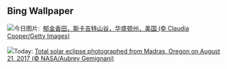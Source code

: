 ## Bing Wallpaper
![](https://www.bing.com/th?id=OHR.SkagitValleyTulips_ZH-CN9034120306_UHD.jpg&w=1000)今日图片: &nbsp;[郁金香田，斯卡吉特山谷，华盛顿州，美国 (© Claudia Cooper/Getty Images)](https://www.bing.com/th?id=OHR.SkagitValleyTulips_ZH-CN9034120306_UHD.jpg)
<br><br/>
![](https://www.bing.com/th?id=OHR.SolarEclipseOregon_EN-US2134131862_UHD.jpg&w=1000)Today: [Total solar eclipse photographed from Madras, Oregon on August 21, 2017 (© NASA/Aubrey Gemignani)](https://www.bing.com/th?id=OHR.SolarEclipseOregon_EN-US2134131862_UHD.jpg)
<br><br/>
